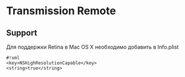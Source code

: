# Transmission Remote

## Support
Для поддержки Retina в Mac OS X необходимо добавить в Info.plist


```
#!xml
<key>NSHighResolutionCapable</key>
<string>true</string>
```